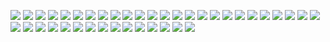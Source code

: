 ![](https://img.shields.io/static/v1?label=&message=%22pub%22&color=black)
![](https://img.shields.io/static/v1?label=&message=%22%20%22&color=aqua)
![](https://img.shields.io/static/v1?label=&message=%22struct%22&color=black)
![](https://img.shields.io/static/v1?label=&message=%22%20%22&color=aqua)
![](https://img.shields.io/static/v1?label=&message=%22Hello%22&color=black)
![](https://img.shields.io/static/v1?label=&message=%22%20%22&color=aqua)
![](https://img.shields.io/static/v1?label=&message=%22%7B%22&color=black)
![](https://img.shields.io/static/v1?label=&message=%22%5Cn%20%20%20%20%22&color=aqua)
![](https://img.shields.io/static/v1?label=&message=%22hello%3A%22&color=black)
![](https://img.shields.io/static/v1?label=&message=%22%20%22&color=aqua)
![](https://img.shields.io/static/v1?label=&message=%22u%22&color=black)
![](https://img.shields.io/static/v1?label=&message=%2232%22&color=red)
![](https://img.shields.io/static/v1?label=&message=%22%2C%22&color=black)
![](https://img.shields.io/static/v1?label=&message=%22%5Cn%20%20%20%20%22&color=aqua)
![](https://img.shields.io/static/v1?label=&message=%22value%3A%22&color=black)
![](https://img.shields.io/static/v1?label=&message=%22%20%22&color=aqua)
![](https://img.shields.io/static/v1?label=&message=%22String%2C%22&color=black)
![](https://img.shields.io/static/v1?label=&message=%22%5Cn%22&color=aqua)
![](https://img.shields.io/static/v1?label=&message=%22%7D%22&color=black)
![](https://img.shields.io/static/v1?label=&message=%22%5Cn%5Cn%22&color=aqua)
![](https://img.shields.io/static/v1?label=&message=%22pub%22&color=black)
![](https://img.shields.io/static/v1?label=&message=%22%20%22&color=aqua)
![](https://img.shields.io/static/v1?label=&message=%22struct%22&color=black)
![](https://img.shields.io/static/v1?label=&message=%22%20%22&color=aqua)
![](https://img.shields.io/static/v1?label=&message=%22Hello%3C%27a%3E%22&color=black)
![](https://img.shields.io/static/v1?label=&message=%22%20%22&color=aqua)
![](https://img.shields.io/static/v1?label=&message=%22%7B%22&color=black)
![](https://img.shields.io/static/v1?label=&message=%22%5Cn%20%20%20%20%22&color=aqua)
![](https://img.shields.io/static/v1?label=&message=%22hello%3A%22&color=black)
![](https://img.shields.io/static/v1?label=&message=%22%20%22&color=aqua)
![](https://img.shields.io/static/v1?label=&message=%22u%22&color=black)
![](https://img.shields.io/static/v1?label=&message=%2232%22&color=red)
![](https://img.shields.io/static/v1?label=&message=%22%3C%27a%3E%2C%22&color=black)
![](https://img.shields.io/static/v1?label=&message=%22%5Cn%20%20%20%20%22&color=aqua)
![](https://img.shields.io/static/v1?label=&message=%22value%3A%22&color=black)
![](https://img.shields.io/static/v1?label=&message=%22%20%22&color=aqua)
![](https://img.shields.io/static/v1?label=&message=%22String%3C%27a%3E%2C%22&color=black)
![](https://img.shields.io/static/v1?label=&message=%22%5Cn%22&color=aqua)
![](https://img.shields.io/static/v1?label=&message=%22%7D%22&color=black)
![](https://img.shields.io/static/v1?label=&message=%22%5Cn%22&color=aqua)
